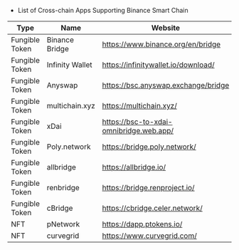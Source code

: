 * List of Cross-chain Apps Supporting Binance Smart Chain

| Type |  Name                                            | Website                          | Tutorial|
| ------ | ------------------------------------- | -------------------------------- |-------------------------------- |
| Fungible Token      | Binance Bridge            | <https://www.binance.org/en/bridge> |[Link](bridge-v2.md)|
| Fungible Token      | Infinity Wallet           | <https://infinitywallet.io/download/> |[Link](https://medium.com/@infinitycryptox/cross-chain-bridging-and-swapping-with-the-infinity-wallet-265303abfd08)|
| Fungible Token      | Anyswap           | <https://bsc.anyswap.exchange/bridge> |[Link](https://anyswap-faq.readthedocs.io/en/latest/How%20To%20Setup%20and%20Use%20Anyswap.html)|
| Fungible Token      | multichain.xyz           | <https://multichain.xyz/> ||
| Fungible Token      | xDai          | <https://bsc-to-xdai-omnibridge.web.app/> |[link](https://www.xdaichain.com/for-users/bridges/binance-smart-chain-omnibridge/bsc-omnibridge-example )|
| Fungible Token      |      Poly.network     | <https://bridge.poly.network/> |[link](https://medium.com/poly-network/poly-network-now-supports-cross-chain-transfer-of-eth-neo-heco-assets-to-bsc-fed6880d5681)|
| Fungible Token      |      allbridge    | <https://allbridge.io/> |[link](https://docs.allbridge.io/)|
| Fungible Token      |      renbridge    | <https://bridge.renproject.io/> |[link](https://docs.renproject.io/developers/)|
| Fungible Token      |      cBridge    | <https://cbridge.celer.network/> |[link](https://cbridge-docs.celer.network/)|
| NFT     |     pNetwork    | <https://dapp.ptokens.io/> |[link](https://www.binance.org/en/blog/pnetworks-ethereum-bsc-bridge-now-live-on-the-binance-smart-chain/)|
| NFT     |     curvegrid    | <https://www.curvegrid.com/> |[link](https://www.curvegrid.com/docs)|


